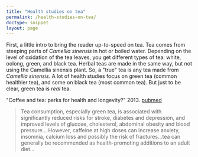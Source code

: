 ```yaml
---
title: "Health studies on tea"
permalink: /health-studies-on-tea/
doctype: snippet
layout: page
---
```


First, a little intro to bring the reader up-to-speed on tea.  Tea comes from steeping parts of _Camellia sinensis_ in hot or boiled water.  Depending on the level of oxidation of the tea leaves, you get different types of tea: white, oolong, green, and black tea.  Herbal teas are made in the same way, but not using the Camellia sinensis plant.  So, a "true" tea is any tea made from _Camellia sinensis_.  A lot of health studies focus on green tea (common healthier tea), and some on black tea (most common tea).  But just to be clear, green tea is *real* tea.

"Coffee and tea: perks for health and longevity?"  2013.  [pubmed](http://www.ncbi.nlm.nih.gov/pubmed/24071782)

> Tea consumption, especially green tea, is associated with significantly reduced risks for stroke, diabetes and depression, and improved levels of glucose, cholesterol, abdominal obesity and blood pressure... However, caffeine at high doses can increase anxiety, insomnia, calcium loss and possibly the risk of fractures...tea can generally be recommended as health-promoting additions to an adult diet...
